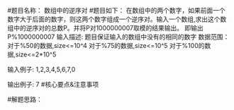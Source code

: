 #题目名称：
数组中的逆序对
#题目如下：
在数组中的两个数字，如果前面一个数字大于后面的数字，则这两个数字组成一个逆序对。输入一个数组,求出这个数组中的逆序对的总数P。并将P对1000000007取模的结果输出。 即输出P%1000000007 
输入描述:
题目保证输入的数组中没有的相同的数字
数据范围：
	对于%50的数据,size<=10^4
	对于%75的数据,size<=10^5
	对于%100的数据,size<=2*10^5


输入例子:
1,2,3,4,5,6,7,0

输出例子:
7
#核心要点&注意事项

#解题思路：
